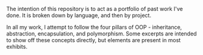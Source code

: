 The intention of this repository is to act as a portfolio of past work I've done. It is broken down by language, and then by project.

In all my work, I attempt to follow the four pillars of OOP - inheritance, abstraction, encapsulation, and polymorphism. Some excerpts are intended to show off these concepts directly, but elements are present in most exhibits.
